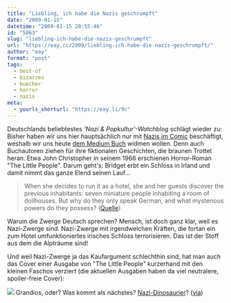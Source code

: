 ```yaml
---
title: "Liebling, ich habe die Nazis geschrumpft"
date: "2009-01-15"
datetime: "2009-01-15 20:55:46"
id: "5063"
slug: "liebling-ich-habe-die-nazis-geschrumpft"
url: "https://eay.cc/2009/liebling-ich-habe-die-nazis-geschrumpft/"
author: "eay"
format: "post"
tags:
  - best-of
  - bizarres
  - buecher
  - horror
  - nazis
meta:
  - yourls_shorturl: "https://eay.li/9c"
---
```


Deutschlands beliebtestes _'Nazi & Popkultur'-Watchblog_ schlägt wieder zu: Bisher haben wir uns hier hauptsächlich nur mit [Nazis im Comic](//eay.cc/2008/der-braune-kapitan/) beschäftigt, weshalb wir uns heute [dem Medium Buch](//eay.cc/themen/buecher/) widmen wollen. Denn auch Buchautoren ziehen für ihre fiktionalen Geschichten, die braunen Trottel heran. Etwa John Christopher in seinem 1966 erschienen Horror-Roman "The Little People". Darum geht's: Bridget erbt ein Schloss in Irland und damit nimmt das ganze Elend seinen Lauf...

> When she decides to run it as a hotel, she and her guests discover the previous inhabitants: seven miniature people inhabiting a room of dollhouses. But why do they only speak German, and what mysterious powers do they possess? ([Quelle](http://www.fantasticfiction.co.uk/c/john-christopher/little-people.htm))

Warum die Zwerge Deutsch sprechen? Mensch, ist doch ganz klar, weil es Nazi-Zwerge sind. Nazi-Zwerge mit irgendwelchen Kräften, die fortan ein zum Hotel umfunktioniertes irisches Schloss terrorisieren. Das ist der Stoff aus dem die Alpträume sind!

Und weil Nazi-Zwerge ja das Kaufargument schlechthin sind, hat man auch das Cover einer Ausgabe von "The Little People" kurzerhand mit den kleinen Faschos verziert (die aktuellen Ausgaben haben da viel neutralere, spoiler-freie Cover):

![](/uploads/2009/thelittlepeople.jpg) Grandios, oder? Was kommt als nächstes? [Nazi-Dinosaurier](//eay.cc/2008/tyrannosaurus-reich/)? ([via](http://www.eyesaiditbefore.de/2009/01/15/nazi-zwerge-mit-peitschen/))
